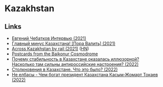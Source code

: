 # Kazakhstan

## Links

- [Евгений Чебатков Интервью (2021)](https://www.youtube.com/watch?v=zQ_g0fW8i10)
- [Главный минус Казахстана! [Пора Валить] (2021)](https://www.youtube.com/watch?v=m85ITkjlojk)
- [Across Kazakhstan by rail (2021)](https://www.theguardian.com/travel/2021/oct/22/across-kazakhstan-by-rail-a-photo-essay) ([HN](https://news.ycombinator.com/item?id=28954825))
- [Postcards from the Baikonur Cosmodrome](https://craigmod.com/ridgeline/036/)
- [Почему стабильность в Казахстане оказалась иллюзорной? Насколько там сильны антироссийские настроения? (2022)](https://meduza.io/feature/2022/01/07/pochemu-stabilnost-v-kazahstane-okazalas-illyuzornoy-naskolko-tam-silny-antirossiyskie-nastroeniya)
- [Столкновения в Казахстане. Что это было? (2022)](https://www.youtube.com/watch?v=0lE9yLH7JoM)
- [Не елбасы - Чем богат президент Казахстана Касым-Жомарт Токаев (2022)](https://istories.media/investigations/2022/01/14/ne-yelbasi/)
